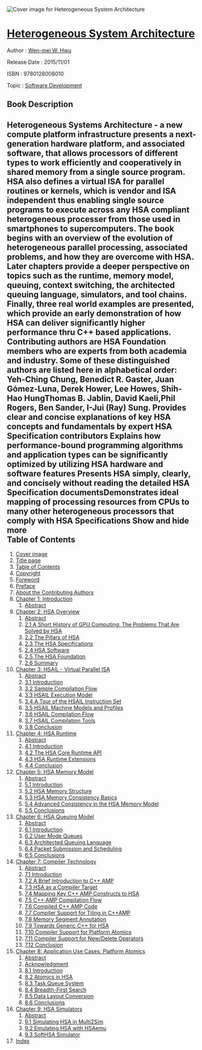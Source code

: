 ![Cover image for Heterogeneous System Architecture](https://imgdetail.ebookreading.net/cover/cover/software_development/EB9780128008010.jpg)

[Heterogeneous System Architecture](https://ebookreading.net/view/book/Heterogeneous+System+Architecture-EB9780128008010_1.html "Heterogeneous System Architecture")
====================================================================================================================

Author : [Wen-mei W. Hwu](https://ebookreading.net/search/author/Wen-mei+W.+Hwu)

Release Date : 2015/11/01

ISBN : 9780128008010

Topic : [Software Development](https://ebookreading.net/search/category/software-development)

Book Description
-----------------

 Heterogeneous Systems Architecture - a new compute platform infrastructure presents a next-generation hardware platform, and associated software, that allows processors of different types to work efficiently and cooperatively in shared memory from a single source program. HSA also defines a virtual ISA for parallel routines or kernels, which is vendor and ISA independent thus enabling single source programs to execute across any HSA compliant heterogeneous processer from those used in smartphones to supercomputers.
The book begins with an overview of the evolution of heterogeneous parallel processing, associated problems, and how they are overcome with HSA. Later chapters provide a deeper perspective on topics such as the runtime, memory model, queuing, context switching, the architected queuing language, simulators, and tool chains. Finally, three real world examples are presented, which provide an early demonstration of how HSA can deliver significantly higher performance thru C++ based applications. Contributing authors are HSA Foundation members who are experts from both academia and industry. Some of these distinguished authors are listed here in alphabetical order: Yeh-Ching Chung, Benedict R. Gaster, Juan Gómez-Luna, Derek Hower, Lee Howes, Shih-Hao HungThomas B. Jablin, David Kaeli,Phil Rogers, Ben Sander, I-Jui (Ray) Sung.
Provides clear and concise explanations of key HSA concepts and fundamentals by expert HSA Specification contributors Explains how performance-bound programming algorithms and application types can be significantly optimized by utilizing HSA hardware and software features Presents HSA simply, clearly, and concisely without reading the detailed HSA Specification documentsDemonstrates ideal mapping of processing resources from CPUs to many other heterogeneous processors that comply with HSA Specifications        Show and hide more                
Table of Contents
-----------------

1. [Cover image](https://ebookreading.net/view/book/Heterogeneous+System+Architecture-EB9780128008010_1.html)
1. [Title page](https://ebookreading.net/view/book/Heterogeneous+System+Architecture-EB9780128008010_2.html)
1. [Table of Contents](https://ebookreading.net/view/book/Heterogeneous+System+Architecture-EB9780128008010_3.html)
1. [Copyright](https://ebookreading.net/view/book/Heterogeneous+System+Architecture-EB9780128008010_4.html)
1. [Foreword](https://ebookreading.net/view/book/Heterogeneous+System+Architecture-EB9780128008010_5.html)
1. [Preface](https://ebookreading.net/view/book/Heterogeneous+System+Architecture-EB9780128008010_6.html)
1. [About the Contributing Authors](https://ebookreading.net/view/book/Heterogeneous+System+Architecture-EB9780128008010_7.html)
1. [Chapter 1: Introduction](https://ebookreading.net/view/book/Heterogeneous+System+Architecture-EB9780128008010_8.html)
    1. [Abstract](https://ebookreading.net/view/book/Heterogeneous+System+Architecture-EB9780128008010_8.html#ab0010)
1. [Chapter 2: HSA Overview](https://ebookreading.net/view/book/Heterogeneous+System+Architecture-EB9780128008010_9.html)
    1. [Abstract](https://ebookreading.net/view/book/Heterogeneous+System+Architecture-EB9780128008010_9.html#ab0010)
    1. [2.1 A Short History of GPU Computing: The Problems That Are Solved by HSA](https://ebookreading.net/view/book/Heterogeneous+System+Architecture-EB9780128008010_9.html#s0010)
    1. [2.2 The Pillars of HSA](https://ebookreading.net/view/book/Heterogeneous+System+Architecture-EB9780128008010_9.html#s0015)
    1. [2.3 The HSA Specifications](https://ebookreading.net/view/book/Heterogeneous+System+Architecture-EB9780128008010_9.html#s0040)
    1. [2.4 HSA Software](https://ebookreading.net/view/book/Heterogeneous+System+Architecture-EB9780128008010_9.html#s0060)
    1. [2.5 The HSA Foundation](https://ebookreading.net/view/book/Heterogeneous+System+Architecture-EB9780128008010_9.html#s0065)
    1. [2.6 Summary](https://ebookreading.net/view/book/Heterogeneous+System+Architecture-EB9780128008010_9.html#s0070)
1. [Chapter 3: HSAIL - Virtual Parallel ISA](https://ebookreading.net/view/book/Heterogeneous+System+Architecture-EB9780128008010_10.html)
    1. [Abstract](https://ebookreading.net/view/book/Heterogeneous+System+Architecture-EB9780128008010_10.html#ab0010)
    1. [3.1 Introduction](https://ebookreading.net/view/book/Heterogeneous+System+Architecture-EB9780128008010_10.html#s0010)
    1. [3.2 Sample Compilation Flow](https://ebookreading.net/view/book/Heterogeneous+System+Architecture-EB9780128008010_10.html#s0015)
    1. [3.3 HSAIL Execution Model](https://ebookreading.net/view/book/Heterogeneous+System+Architecture-EB9780128008010_10.html#s0020)
    1. [3.4 A Tour of the HSAIL Instruction Set](https://ebookreading.net/view/book/Heterogeneous+System+Architecture-EB9780128008010_10.html#s0025)
    1. [3.5 HSAIL Machine Models and Profiles](https://ebookreading.net/view/book/Heterogeneous+System+Architecture-EB9780128008010_10.html#s0050)
    1. [3.6 HSAIL Compilation Flow](https://ebookreading.net/view/book/Heterogeneous+System+Architecture-EB9780128008010_10.html#s0055)
    1. [3.7 HSAIL Compilation Tools](https://ebookreading.net/view/book/Heterogeneous+System+Architecture-EB9780128008010_10.html#s0060)
    1. [3.8 Conclusion](https://ebookreading.net/view/book/Heterogeneous+System+Architecture-EB9780128008010_10.html#s0090)
1. [Chapter 4: HSA Runtime](https://ebookreading.net/view/book/Heterogeneous+System+Architecture-EB9780128008010_11.html)
    1. [Abstract](https://ebookreading.net/view/book/Heterogeneous+System+Architecture-EB9780128008010_11.html#ab0010)
    1. [4.1 Introduction](https://ebookreading.net/view/book/Heterogeneous+System+Architecture-EB9780128008010_11.html#s0010)
    1. [4.2 The HSA Core Runtime API](https://ebookreading.net/view/book/Heterogeneous+System+Architecture-EB9780128008010_11.html#s0015)
    1. [4.3 HSA Runtime Extensions](https://ebookreading.net/view/book/Heterogeneous+System+Architecture-EB9780128008010_11.html#s0060)
    1. [4.4 Conclusion](https://ebookreading.net/view/book/Heterogeneous+System+Architecture-EB9780128008010_11.html#s0075)
1. [Chapter 5: HSA Memory Model](https://ebookreading.net/view/book/Heterogeneous+System+Architecture-EB9780128008010_12.html)
    1. [Abstract](https://ebookreading.net/view/book/Heterogeneous+System+Architecture-EB9780128008010_12.html#ab0010)
    1. [5.1 Introduction](https://ebookreading.net/view/book/Heterogeneous+System+Architecture-EB9780128008010_12.html#s0010)
    1. [5.2 HSA Memory Structure](https://ebookreading.net/view/book/Heterogeneous+System+Architecture-EB9780128008010_12.html#s0015)
    1. [5.3 HSA Memory Consistency Basics](https://ebookreading.net/view/book/Heterogeneous+System+Architecture-EB9780128008010_12.html#s0045)
    1. [5.4 Advanced Consistency in the HSA Memory Model](https://ebookreading.net/view/book/Heterogeneous+System+Architecture-EB9780128008010_12.html#s0135)
    1. [5.5 Conclusions](https://ebookreading.net/view/book/Heterogeneous+System+Architecture-EB9780128008010_12.html#s0150)
1. [Chapter 6: HSA Queuing Model](https://ebookreading.net/view/book/Heterogeneous+System+Architecture-EB9780128008010_13.html)
    1. [Abstract](https://ebookreading.net/view/book/Heterogeneous+System+Architecture-EB9780128008010_13.html#ab0010)
    1. [6.1 Introduction](https://ebookreading.net/view/book/Heterogeneous+System+Architecture-EB9780128008010_13.html#s0010)
    1. [6.2 User Mode Queues](https://ebookreading.net/view/book/Heterogeneous+System+Architecture-EB9780128008010_13.html#s0015)
    1. [6.3 Architected Queuing Language](https://ebookreading.net/view/book/Heterogeneous+System+Architecture-EB9780128008010_13.html#s0020)
    1. [6.4 Packet Submission and Scheduling](https://ebookreading.net/view/book/Heterogeneous+System+Architecture-EB9780128008010_13.html#s0035)
    1. [6.5 Conclusions](https://ebookreading.net/view/book/Heterogeneous+System+Architecture-EB9780128008010_13.html#s0040)
1. [Chapter 7: Compiler Technology](https://ebookreading.net/view/book/Heterogeneous+System+Architecture-EB9780128008010_14.html)
    1. [Abstract](https://ebookreading.net/view/book/Heterogeneous+System+Architecture-EB9780128008010_14.html#ab0010)
    1. [7.1 Introduction](https://ebookreading.net/view/book/Heterogeneous+System+Architecture-EB9780128008010_14.html#s0010)
    1. [7.2 A Brief Introduction to C++ AMP](https://ebookreading.net/view/book/Heterogeneous+System+Architecture-EB9780128008010_14.html#s0015)
    1. [7.3 HSA as a Compiler Target](https://ebookreading.net/view/book/Heterogeneous+System+Architecture-EB9780128008010_14.html#s0045)
    1. [7.4 Mapping Key C++ AMP Constructs to HSA](https://ebookreading.net/view/book/Heterogeneous+System+Architecture-EB9780128008010_14.html#s0050)
    1. [7.5 C++ AMP Compilation Flow](https://ebookreading.net/view/book/Heterogeneous+System+Architecture-EB9780128008010_14.html#s0055)
    1. [7.6 Compiled C++ AMP Code](https://ebookreading.net/view/book/Heterogeneous+System+Architecture-EB9780128008010_14.html#s0060)
    1. [7.7 Compiler Support for Tiling in C++AMP](https://ebookreading.net/view/book/Heterogeneous+System+Architecture-EB9780128008010_14.html#s0065)
    1. [7.8 Memory Segment Annotation](https://ebookreading.net/view/book/Heterogeneous+System+Architecture-EB9780128008010_14.html#s0080)
    1. [7.9 Towards Generic C++ for HSA](https://ebookreading.net/view/book/Heterogeneous+System+Architecture-EB9780128008010_14.html#s0085)
    1. [7.10 Compiler Support for Platform Atomics](https://ebookreading.net/view/book/Heterogeneous+System+Architecture-EB9780128008010_14.html#s0090)
    1. [7.11 Compiler Support for New/Delete Operators](https://ebookreading.net/view/book/Heterogeneous+System+Architecture-EB9780128008010_14.html#s0100)
    1. [7.12 Conclusion](https://ebookreading.net/view/book/Heterogeneous+System+Architecture-EB9780128008010_14.html#s0120)
1. [Chapter 8: Application Use Cases: Platform Atomics](https://ebookreading.net/view/book/Heterogeneous+System+Architecture-EB9780128008010_15.html)
    1. [Abstract](https://ebookreading.net/view/book/Heterogeneous+System+Architecture-EB9780128008010_15.html#ab0010)
    1. [Acknowledgment](https://ebookreading.net/view/book/Heterogeneous+System+Architecture-EB9780128008010_15.html#ac0010)
    1. [8.1 Introduction](https://ebookreading.net/view/book/Heterogeneous+System+Architecture-EB9780128008010_15.html#s0010)
    1. [8.2 Atomics in HSA](https://ebookreading.net/view/book/Heterogeneous+System+Architecture-EB9780128008010_15.html#s0015)
    1. [8.3 Task Queue System](https://ebookreading.net/view/book/Heterogeneous+System+Architecture-EB9780128008010_15.html#s0020)
    1. [8.4 Breadth-First Search](https://ebookreading.net/view/book/Heterogeneous+System+Architecture-EB9780128008010_15.html#s0065)
    1. [8.5 Data Layout Conversion](https://ebookreading.net/view/book/Heterogeneous+System+Architecture-EB9780128008010_15.html#s0085)
    1. [8.6 Conclusions](https://ebookreading.net/view/book/Heterogeneous+System+Architecture-EB9780128008010_15.html#s0105)
1. [Chapter 9: HSA Simulators](https://ebookreading.net/view/book/Heterogeneous+System+Architecture-EB9780128008010_16.html)
    1. [Abstract](https://ebookreading.net/view/book/Heterogeneous+System+Architecture-EB9780128008010_16.html#ab0010)
    1. [9.1 Simulating HSA in Multi2Sim](https://ebookreading.net/view/book/Heterogeneous+System+Architecture-EB9780128008010_16.html#s0010)
    1. [9.2 Emulating HSA with HSAemu](https://ebookreading.net/view/book/Heterogeneous+System+Architecture-EB9780128008010_16.html#s0080)
    1. [9.3 SoftHSA Simulator](https://ebookreading.net/view/book/Heterogeneous+System+Architecture-EB9780128008010_16.html#s0135)
1. [Index](https://ebookreading.net/view/book/Heterogeneous+System+Architecture-EB9780128008010_17.html)

